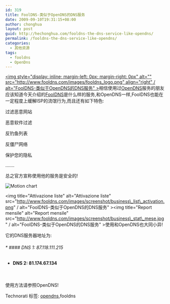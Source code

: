 ```yaml
---
id: 319
title: FoolDNS-类似于OpenDNS的DNS服务
date: 2009-09-10T19:31:15+08:00
author: chonghua
layout: post
guid: http://hechonghua.com/fooldns-the-dns-service-like-opendns/
permalink: /fooldns-the-dns-service-like-opendns/
categories:
  - 其他资源
tags:
  - fooldns
  - OpenDns
---
```

[<img style="display: inline; margin-left: 0px; margin-right: 0px" alt="" src="http://www.fooldns.com/images/fooldns_logo.png" align="right" / alt="FoolDNS-类似于OpenDNS的DNS服务" >](http://www.fooldns.com/default.html)相信使用过<a title="DNS" href="http://www.opendns.com/" target="_blank">OpenDNS</a>服务的朋友应该知道今天介绍的<a title="DNS" href="http://www.fooldns.com/default.html" target="_blank">FoolDNS</a>是什么样的服务,和OpenDNS一样,FoolDNS也能在一定程度上缓解ISP的流氓行为,而且还有如下特色:

过滤恶意网站

恶意软件过滤

反钓鱼列表

反僵尸网络

保护您的隐私

.......

总之官方宣称使用他的服务是安全的!

<!--more--><img title="Motion chart" alt="Motion chart" src="http://www.fooldns.com/images/screenshot/business\_motion\_chart.jpg" / alt="FoolDNS-类似于OpenDNS的DNS服务" > 

<img title="Attivazione liste" alt="Attivazione liste" src="http://www.fooldns.com/images/screenshot/business\_list\_activation.png" / alt="FoolDNS-类似于OpenDNS的DNS服务" ><img title="Report mensile" alt="Report mensile" src="http://www.fooldns.com/images/screenshot/business\_stat\_mese.jpg" / alt="FoolDNS-类似于OpenDNS的DNS服务" >使用和OpenDNS也大同小异!

它的DNS服务器地址为:

######   * #### DNS 1: 87.118.111.215 

  * #### DNS 2: 81.174.67.134 

&#160;

使用方法请参照OpenDNS!

<div class="wlWriterEditableSmartContent" id="scid:0767317B-992E-4b12-91E0-4F059A8CECA8:56972570-c797-4a70-8637-bbc1a8be65cd" style="padding-right: 0px; display: inline; padding-left: 0px; float: none; padding-bottom: 0px; margin: 0px; padding-top: 0px">
  Technorati 标签: <a href="http://technorati.com/tags/opendns" rel="tag">opendns</a>,fooldns
</div>